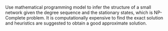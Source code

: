 Use mathematical programming model to infer the structure of a small network given the degree sequence and the stationary states, which is NP-Complete problem. It is computationally expensive to find the exact solution and heuristics are suggested to obtain a good approximate solution. 
 
